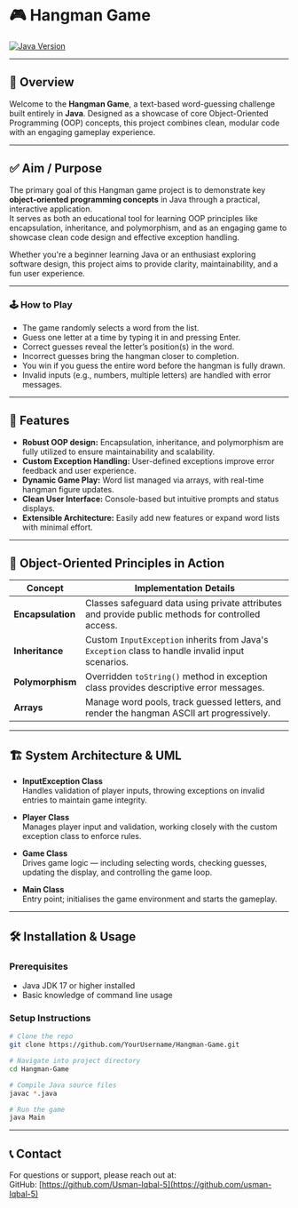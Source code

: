 # 🎮 Hangman Game

[![Java Version](https://img.shields.io/badge/Java-17+-blue.svg)](https://www.oracle.com/java/technologies/javase-jdk17-downloads.html)

---

## 🎨 Overview

Welcome to the **Hangman Game**, a text-based word-guessing challenge built entirely in **Java**. Designed as a showcase of core Object-Oriented Programming (OOP) concepts, this project combines clean, modular code with an engaging gameplay experience.

---

## ✅  Aim / Purpose

The primary goal of this Hangman game project is to demonstrate key **object-oriented programming concepts** in Java through a practical, interactive application.  
It serves as both an educational tool for learning OOP principles like encapsulation, inheritance, and polymorphism, and as an engaging game to showcase clean code design and effective exception handling.  

Whether you're a beginner learning Java or an enthusiast exploring software design, this project aims to provide clarity, maintainability, and a fun user experience.

---


### 🕹️ How to Play

- The game randomly selects a word from the list.  
- Guess one letter at a time by typing it in and pressing Enter.  
- Correct guesses reveal the letter’s position(s) in the word.  
- Incorrect guesses bring the hangman closer to completion.  
- You win if you guess the entire word before the hangman is fully drawn.  
- Invalid inputs (e.g., numbers, multiple letters) are handled with error messages.

---

## 🚀 Features

- **Robust OOP design:** Encapsulation, inheritance, and polymorphism are fully utilized to ensure maintainability and scalability.  
- **Custom Exception Handling:** User-defined exceptions improve error feedback and user experience.  
- **Dynamic Game Play:** Word list managed via arrays, with real-time hangman figure updates.  
- **Clean User Interface:** Console-based but intuitive prompts and status displays.  
- **Extensible Architecture:** Easily add new features or expand word lists with minimal effort.

---

## 🧩 Object-Oriented Principles in Action

| Concept          | Implementation Details                                                                                  |
|------------------|--------------------------------------------------------------------------------------------------------|
| **Encapsulation**| Classes safeguard data using private attributes and provide public methods for controlled access.      |
| **Inheritance**  | Custom `InputException` inherits from Java's `Exception` class to handle invalid input scenarios.      |
| **Polymorphism** | Overridden `toString()` method in exception class provides descriptive error messages.                  |
| **Arrays**       | Manage word pools, track guessed letters, and render the hangman ASCII art progressively.               |

---

## 🏗️ System Architecture & UML

- **InputException Class**  
  Handles validation of player inputs, throwing exceptions on invalid entries to maintain game integrity.

- **Player Class**  
  Manages player input and validation, working closely with the custom exception class to enforce rules.

- **Game Class**  
  Drives game logic — including selecting words, checking guesses, updating the display, and controlling the game loop.

- **Main Class**  
  Entry point; initialises the game environment and starts the gameplay.

---

## 🛠️ Installation & Usage

### Prerequisites

- Java JDK 17 or higher installed  
- Basic knowledge of command line usage

### Setup Instructions

```bash
# Clone the repo
git clone https://github.com/YourUsername/Hangman-Game.git

# Navigate into project directory
cd Hangman-Game

# Compile Java source files
javac *.java

# Run the game
java Main
```
---

## 📞 Contact

For questions or support, please reach out at:  
GitHub: [https://github.com/Usman-Iqbal-5](https://github.com/usman-Iqbal-5)
